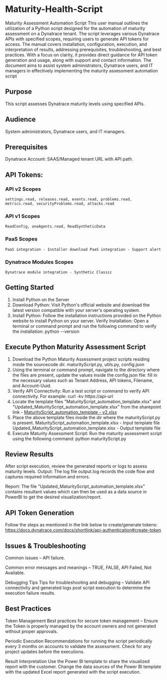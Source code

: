# Maturity-Health-Script
Maturity Assessment Automation Script
This user manual outlines the utilization of a Python script designed for the automation of maturity assessment on a Dynatrace tenant. The script leverages various Dynatrace APIs with specified scopes, requiring users to generate API tokens for access. The manual covers installation, configuration, execution, and interpretation of results, addressing prerequisites, troubleshooting, and best practices. With a focus on clarity, it provides direct guidance for API token generation and usage, along with support and contact information. The document aims to assist system administrators, Dynatrace users, and IT managers in effectively implementing the maturity assessment automation script

## Purpose
This script assesses Dynatrace maturity levels using specified APIs.

## Audience
System administrators, Dynatrace users, and IT managers.

## Prerequisites
Dynatrace Account: SAAS/Managed tenant URL with API path.
 
## API Tokens:
### API v2 Scopes
	settings.read, releases.read, events.read, problems.read, metrics.read, securityProblems.read, attacks.read

### API v1 Scopes
	ReadConfig, oneAgents.read, ReadSyntheticData

### PaaS Scopes
	PaaS integration - Installer download PaaS integration - Support alert

### Dynatrace Modules Scopes
	Dynatrace module integration - Synthetic Classic

## Getting Started
1. Install Python on the Server
2. Download Python:
	Visit Python's official website and download the latest version compatible with your server's operating system.
3. Install Python:
	Follow the installation instructions provided on the Python website to install Python on your server.
	Verify Installation:
	Open a terminal or command prompt and run the following command to verify the installation:
	python --version

## Execute Python Maturity Assessment Script
1. Download the Python Maturity Assessment project scripts residing inside the sourcecode dir.
	maturityScript.py, utils.py, config.json
2. Using the terminal or command prompt, navigate to the directory where the files are present, update the values inside the config.json file:
	fill in the necessary values such as Tenant Address, API tokens, Filename, and Account-Uuid.
3. Verify API Connectivity:
	Run a test script or command to verify API connectivity. For example:
	curl -kv https://api-url
4. Locate the template files "MaturityScript_automation_template.xlsx" and "Updated_MaturityScript_automation_template.xlsx" from the sharepoint link -  [MaturityScript_automation_template - v2.xlsx](https://dynatrace-my.sharepoint.com/:x:/p/nicolas_vailliet/EdxCK9e_rA1MnHT6Oxs6ICEBu6oQ477SqbBlhWZI4crsGw?e=aeqrYd)
5. Place the above template files inside the dir where the maturityScript.py is present.
	MaturityScript_automation_template.xlsx - Input template file
	Updated_MaturityScript_automation_template.xlsx - Output template file
6. Execute Maturity Assessment Script:
	Run the maturity assessment script using the following command:
	python maturityScript.py

## Review Results
After script execution, review the generated reports or logs to assess maturity levels.
Output:
The log file output.log records the code flow and captures required information and errors.

Report:
The file "Updated_MaturityScript_automation_template.xlsx" contains resultant values which can then be used as a data source in PowerBI to get the desired visualization/report.

## API Token Generation
Follow the steps as mentioned in the link below to create/generate tokens:
https://docs.dynatrace.com/docs/shortlink/api-authentication#create-token

## Issues & Troubleshooting
Common issues – API failure.

Common error messages and meanings – TRUE, FALSE, API Failed, Not Available.

Debugging Tips
Tips for troubleshooting and debugging – Validate API connectivity and generated logs post script execution to determine the execution failure results.

## Best Practices
Token Management
Best practices for secure token management – Ensure the Token is properly managed by the account owners and not generated without proper approvals.

Periodic Execution
Recommendations for running the script periodically every 3 months on accounts to validate the assessment. Check for any project updates before the executions.

Result Interpretation
Use the Power BI template to share the visualized report with the customer. Change the data sources of the Power BI template with the updated Excel report generated with the script execution.

